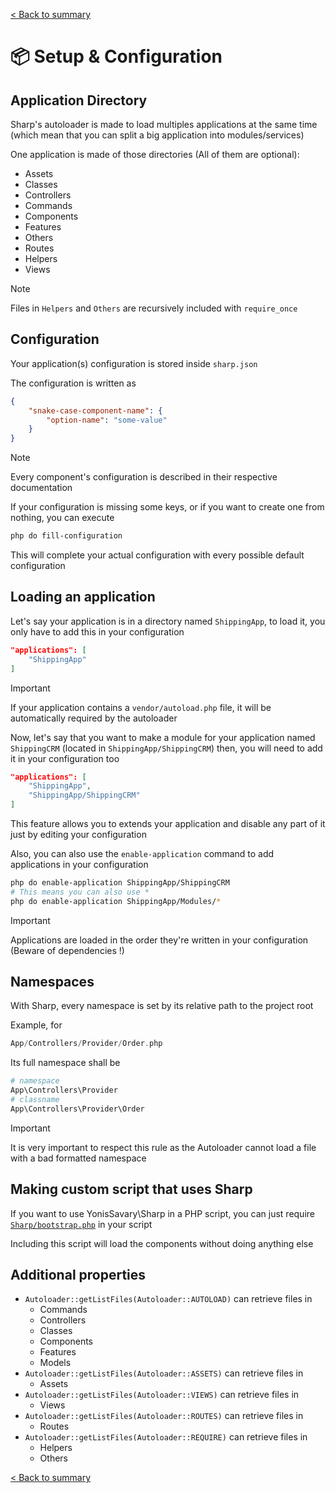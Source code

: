 [< Back to summary](../README.md)

# 📦 Setup & Configuration

## Application Directory

Sharp's autoloader is made to load multiples applications at the same time (which mean that you can split a big application into modules/services)

One application is made of those directories (All of them are optional):
- Assets
- Classes
- Controllers
- Commands
- Components
- Features
- Others
- Routes
- Helpers
- Views

> [!NOTE]
> Files in `Helpers` and `Others` are recursively included with `require_once`

## Configuration

Your application(s) configuration is stored inside `sharp.json`

The configuration is written as

```json
{
    "snake-case-component-name": {
        "option-name": "some-value"
    }
}
```

> [!NOTE]
> Every component's configuration is described in their respective documentation

If your configuration is missing some keys, or if you want to create one from nothing, you can execute

```bash
php do fill-configuration
```

This will complete your actual configuration with every possible default configuration




## Loading an application

Let's say your application is in a directory named `ShippingApp`, to load it,
you only have to add this in your configuration

```json
"applications": [
    "ShippingApp"
]
```


> [!IMPORTANT]
> If your application contains a `vendor/autoload.php` file,
> it will be automatically required by the autoloader

Now, let's say that you want to make a module for your application named `ShippingCRM` (located in `ShippingApp/ShippingCRM`) then, you will need to add it in your configuration too

```json
"applications": [
    "ShippingApp",
    "ShippingApp/ShippingCRM"
]
```

This feature allows you to extends your application and disable any part of it just by editing your configuration

Also, you can also use the `enable-application` command to add applications in your configuration

```bash
php do enable-application ShippingApp/ShippingCRM
# This means you can also use *
php do enable-application ShippingApp/Modules/*
```

> [!IMPORTANT]
> Applications are loaded in the order they're written in your configuration
> (Beware of dependencies !)



## Namespaces

With Sharp, every namespace is set by its relative path to the project root

Example, for

```php
App/Controllers/Provider/Order.php
```

Its full namespace shall be

```php
# namespace
App\Controllers\Provider
# classname
App\Controllers\Provider\Order
```

> [!IMPORTANT]
> It is very important to respect this rule as the Autoloader cannot load a file with a bad formatted namespace


## Making custom script that uses Sharp

If you want to use YonisSavary\Sharp in a PHP script, you can just require [`Sharp/bootstrap.php`](../bootstrap.php) in your script

Including this script will load the components without doing anything else

## Additional properties

- `Autoloader::getListFiles(Autoloader::AUTOLOAD)` can retrieve files in
    - Commands
    - Controllers
    - Classes
    - Components
    - Features
    - Models
- `Autoloader::getListFiles(Autoloader::ASSETS)` can retrieve files in
    - Assets
- `Autoloader::getListFiles(Autoloader::VIEWS)` can retrieve files in
    - Views
- `Autoloader::getListFiles(Autoloader::ROUTES)` can retrieve files in
    - Routes
- `Autoloader::getListFiles(Autoloader::REQUIRE)` can retrieve files in
    - Helpers
    - Others


[< Back to summary](../README.md)